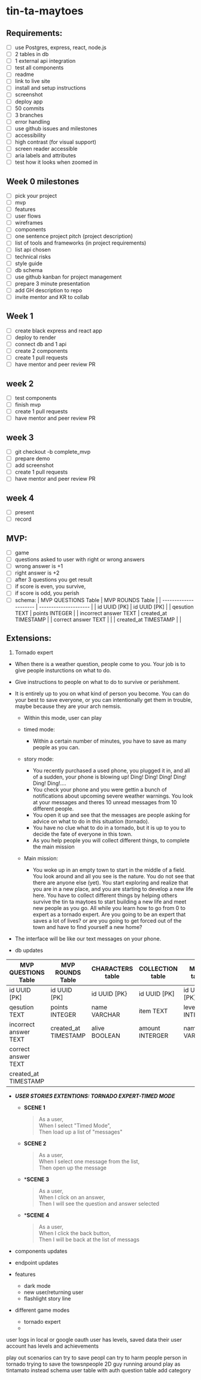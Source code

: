 # tin-ta-maytoes

## Requirements:
- [ ] use Postgres, express, react, node.js
- [ ] 2 tables in db
- [ ] 1 external api integration
- [ ] test all components
- [ ] readme
- [ ] link to live site
- [ ] install and setup instructions
- [ ] screenshot
- [ ] deploy app
- [ ] 50 commits
- [ ] 3 branches
- [ ] error handling
- [ ] use github issues and milestones
- [ ] accessibility
- [ ] high contrast (for visual support)
- [ ] screen reader accessible
- [ ] aria labels and attributes
- [ ] test how it looks when zoomed in

## Week 0 milestones
- [ ] pick your project
- [ ] mvp
- [ ] features
- [ ] user flows
- [ ] wireframes
- [ ] components
- [ ] one sentence project pitch (project description)
- [ ] list of tools and frameworks (in project requirements)
- [ ] list api chosen
- [ ] technical risks
- [ ] style guide
- [ ] db schema
- [ ] use github kanban for project management
- [ ] prepare 3 minute presentation
- [ ] add GH description to repo
- [ ] invite mentor and KR to collab

## Week 1
- [ ] create black express and react app
- [ ] deploy to render
- [ ] connect db and 1 api
- [ ] create 2 components
- [ ] create 1 pull requests
- [ ] have mentor and peer review PR

## week 2
- [ ] test components
- [ ] finish mvp
- [ ] create 1 pull requests
- [ ] have mentor and peer review PR

## week 3
- [ ] git checkout -b complete_mvp
- [ ] prepare demo
- [ ] add screenshot
- [ ] create 1 pull requests
- [ ] have mentor and peer review PR

## week 4
- [ ] present
- [ ] record

## MVP:
- [ ] game
- [ ] questions asked to user with right or wrong answers
- [ ] wrong answer is +1
- [ ] right answer is +2
- [ ] after 3 questions you get result
- [ ] if score is even, you survive,
- [ ] if score is odd, you perish
- [ ] schema:
| MVP QUESTIONS Table   | MVP ROUNDS Table      | 
| --------------------- | --------------------- |
| id UUID [PK]          | id UUID [PK]          |
| qesution TEXT         | points INTEGER        |
| incorrect answer TEXT | created_at TIMESTAMP  |
| correct answer TEXT   |                       |
| created_at TIMESTAMP  |                       |

## Extensions:
1. Tornado expert
- When there is a weather question, people come to you. Your job is to give people insturctions on what to do. 
- Give instructions to people on what to do to survive or perishment.
- It is entirely up to you on what kind of person you become. You can do your best to save everyone, or you can intentionally get them in trouble, maybe because they are your arch nemsis.
  - Within this mode, user can play
  - timed mode:
    - Within a certain number of minutes, you have to save as many people as you can. 
  - story mode:
    - You recently purchased a used phone, you plugged it in, and all of a sudden, your phone is blowing up! Ding! Ding! Ding! Ding! Ding! Ding!....
    - You check your phone and you were gettin a bunch of notifications about upcoming severe weather warnings. You look at your messages and theres 10 unread messages from 10 different people.
    - You open it up and see that the messages are people asking for advice on what to do in this situation (tornado).
    - You have no clue what to do in a tornado, but it is up to you to decide the fate of everyone in this town.
    - As you help people you will collect different things, to complete the main mission
   
  - Main mission:
    - You woke up in an empty town to start in the middle of a field. You look around and all you see is the nature. You do not see that there are anyone else (yet). You start exploring and realize that you are in a new place, and you are starting to develop a new life here. You have to collect different things by helping others survive the tin ta maytoes to start building a new life and meet new people as you go. All while you learn how to go from 0 to expert as a tornado expert. Are you going to be an expert that saves a lot of lives? or are you going to get forced out of the town and have to find yourself a new home?
        
- The interface will be like our text messages on your phone.
  
- db updates

| MVP QUESTIONS Table   | MVP ROUNDS Table      | CHARACTERS table      |  COLLECTION table     | MAPS table            | TIME MODE table       |
| --------------------- | --------------------- | --------------------- | --------------------- | --------------------- | --------------------- |
| id UUID [PK]          | id UUID [PK]          | id UUID [PK}          | id UUID [PK]          | id UUID [PK]          | id UUID               |
| qesution TEXT         | points INTEGER        | name VARCHAR          | item TEXT             | levels INTERGER       | created_at TIMESTAMP  |
| incorrect answer TEXT | created_at TIMESTAMP  | alive BOOLEAN         | amount  INTERGER      | name VARCHAR          |                       |
| correct answer TEXT   |                       |                       |                       |                       |                       |
| created_at TIMESTAMP  |                       |                       |                       |                       |                       |

- **_USER STORIES EXTENTIONS: TORNADO EXPERT-TIMED MODE_**
  - **SCENE 1**  
    > As a user,  
    When I select "Timed Mode",  
    Then load up a list of "messages"
  
  - **SCENE 2**
    > As a user,  
    When I select one message from the list,  
    Then open up the message
  
  - ***SCENE 3**
    > As a user,  
    When I click on an answer,    
    Then I will see the question and answer selected  
    
  - ***SCENE 4**
    > As a user,  
    When I click the back button,  
    Then I will be back at the list of messags   
- components updates
- endpoint updates
- features
  - dark mode
  - new user/returning user
  - flashlight story line

- different game modes
  - tornado expert
  - 
user logs in
local or google oauth
user has levels, saved data
their user account has levels and achievements

play out scenarios
can try to save peopl
can try to harm people
person in tornado trying to save the towsnpeople
2D guy running around
play as tintamato instead
schema
user table with auth
question table
add category
